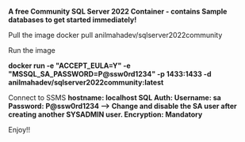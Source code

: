 **A free Community SQL Server 2022 Container - contains Sample databases to get started immediately!**

Pull the image docker pull anilmahadev/sqlserver2022community

Run the image

**docker run -e "ACCEPT_EULA=Y" -e "MSSQL_SA_PASSWORD=P@ssw0rd1234" -p 1433:1433 -d anilmahadev/sqlserver2022community:latest**

Connect to SSMS
**hostname: localhost SQL Auth: Username: sa Password: P@ssw0rd1234 --> Change and disable the SA user after creating another SYSADMIN user. Encryption: Mandatory**

Enjoy!!
